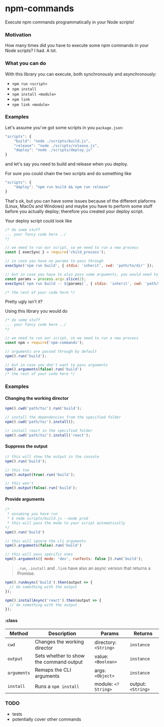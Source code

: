# npm-commands
Execute npm commands programmatically in your Node scripts!

### Motivation
How many times did you have to execute some npm commands in your Node scripts?
I had. A lot.

### What you can do 
With this library you can execute, both synchronously and asynchronously: 
- `npm run <script>`
- `npm install`
- `npm install <module>`
- `npm link`
- `npm link <module>`
 
### Examples
Let's assume you've got some scripts in you `package.json`:
```javascript
"scripts": {
    "build": "node ./scripts/build.js",
    "release": "node ./scripts/release.js",
    "deploy": "node ./scripts/deploy.js"
}
```
and let's say you need to build and release when you deploy. 

For sure you could chain the two scripts and do something like
```javascript
"scripts": {
    "deploy": "npm run build && npm run release"    
}
```

That's ok, but you can have some issues because of the different plaforms (Linux, MacOs and Windows) and maybe you have to perform some stuff before you actually deploy; therefore you created your deploy script. 

Your deploy script could look like

```javascript
/* do some stuff
... your fancy code here ../
*/

// we need to run our script, so we need to run a new process
const { execSync } = require('child_process');

// in case you have no params to pass through
execSync('npm run build', { stdio: 'inherit', cwd: 'path/to/dir' });

// but in case you have to also pass some arguments, you would need to change the above into this
const params = process.argv.slice(2);
execSync(`npm run build -- ${params}`, { stdio: 'inherit', cwd: 'path/to/dir' });

/* the rest of your code here */
```

Pretty ugly isn't it?

Using this library you would do
```javascript
/* do some stuff
... your fancy code here ../
*/

// we need to run our script, so we need to run a new process
const npm = require('npm-commands');

// arguments are passed through by default
npm().run('build');

// but in case you don't want to pass arguments
npm().arguments(false).run('build')
/* the rest of your code here */
```

### Examples
#### Changing the working director
```javascript
npm().cwd('path/to/').run('build');

// install the dependencies from the specified folder 
npm().cwd('path/to/').install();

// install react in the specified folder
npm().cwd('path/to/').install('react');
```

#### Suppress the output
```javascript
// this will show the output in the console
npm().run('build');

// this too
npm().output(true).run('build');

// this won't 
npm().output(false).run('build');
```

#### Provide arguments
```javascript
/* 
 * assuming you have run 
 * $ node scripts/build.js --mode prod
 * this will pass the mode to your script automatically
*/
npm().run('build')

// this will ignore the cli arguments
npm().arguments(false).run('build')

// this will pass specific ones
npm().arguments({ mode: 'dev', runTests: false }).run('build');
```

> `.run`, `.install` and `.link` have also an async version that returns a Promise.

```javascript
npm().runAsync('build').then(output => {
  // do something with the output  
});

npm().installAsync('react').then(output => {
  // do something with the output  
});
```

#### :class
| Method | Description | Params | Returns |
| ------ | ----------- | ------ | ------- |
| `cwd`  | Changes the working director | directory: `<String>` | `instance` | 
| `output` | Sets whether to show the command output | value: `<Boolean>` | `instance` |
| `arguments` | Remaps the CLI arguments | args: `<Object>` | `instance` |
| `install` | Runs a `npm install` | module: `<?String>` | output: `<String>` |

### TODO 
- tests
- potentially cover other commands
